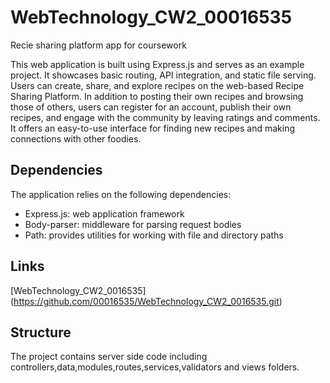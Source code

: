 # WebTechnology_CW2_00016535
Recie sharing platform app for coursework

This web application is built using Express.js and serves as an example project. It showcases basic routing, API integration, and static file serving.
Users can create, share, and explore recipes on the web-based Recipe Sharing Platform. In addition to posting their own recipes and browsing those of others, users can register for an account, publish their own recipes, and engage with the community by leaving ratings and comments. It offers an easy-to-use interface for finding new recipes and making connections with other foodies.

## Dependencies

The application relies on the following dependencies:

- Express.js: web application framework
- Body-parser: middleware for parsing request bodies
- Path: provides utilities for working with file and directory paths

## Links

[WebTechnology_CW2_0016535] (https://github.com/00016535/WebTechnology_CW2_0016535.git)
  



## Structure

The project contains server side code including controllers,data,modules,routes,services,validators and views folders.

